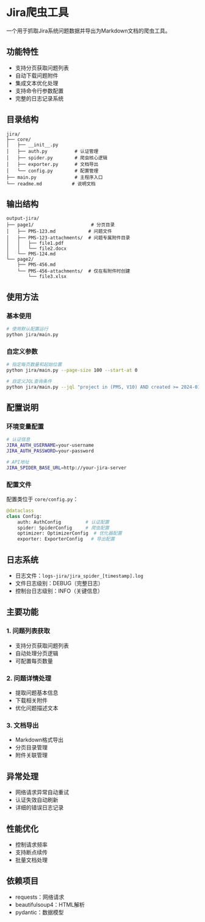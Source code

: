 # Jira爬虫工具

一个用于抓取Jira系统问题数据并导出为Markdown文档的爬虫工具。

## 功能特性

- 支持分页获取问题列表
- 自动下载问题附件
- 集成文本优化处理
- 支持命令行参数配置
- 完整的日志记录系统

## 目录结构

```
jira/
├── core/
│   ├── __init__.py
│   ├── auth.py          # 认证管理
│   ├── spider.py        # 爬虫核心逻辑
│   ├── exporter.py      # 文档导出
│   └── config.py        # 配置管理
├── main.py              # 主程序入口
└── readme.md           # 说明文档
```

## 输出结构

```
output-jira/
├── page1/                     # 分页目录
│   ├── PMS-123.md            # 问题文件
│   ├── PMS-123-attachments/  # 问题专属附件目录
│   │   ├── file1.pdf
│   │   └── file2.docx
│   └── PMS-124.md
└── page2/
    ├── PMS-456.md
    └── PMS-456-attachments/  # 仅在有附件时创建
        └── file3.xlsx
```

## 使用方法

### 基本使用

```bash
# 使用默认配置运行
python jira/main.py
```

### 自定义参数

```bash
# 指定每页数量和起始位置
python jira/main.py --page-size 100 --start-at 0

# 自定义JQL查询条件
python jira/main.py --jql "project in (PMS, V10) AND created >= 2024-01-01"
```

## 配置说明

### 环境变量配置

```bash
# 认证信息
JIRA_AUTH_USERNAME=your-username
JIRA_AUTH_PASSWORD=your-password

# API地址
JIRA_SPIDER_BASE_URL=http://your-jira-server
```

### 配置文件

配置类位于 `core/config.py`：

```python
@dataclass
class Config:
    auth: AuthConfig         # 认证配置
    spider: SpiderConfig     # 爬虫配置
    optimizer: OptimizerConfig  # 优化器配置
    exporter: ExporterConfig   # 导出配置
```

## 日志系统

- 日志文件：`logs-jira/jira_spider_[timestamp].log`
- 文件日志级别：DEBUG（完整日志）
- 控制台日志级别：INFO（关键信息）

## 主要功能

### 1. 问题列表获取

- 支持分页获取问题列表
- 自动处理分页逻辑
- 可配置每页数量

### 2. 问题详情处理

- 提取问题基本信息
- 下载相关附件
- 优化问题描述文本

### 3. 文档导出

- Markdown格式导出
- 分页目录管理
- 附件关联管理

## 异常处理

- 网络请求异常自动重试
- 认证失效自动刷新
- 详细的错误日志记录

## 性能优化

- 控制请求频率
- 支持断点续传
- 批量文档处理

## 依赖项目

- requests：网络请求
- beautifulsoup4：HTML解析
- pydantic：数据模型